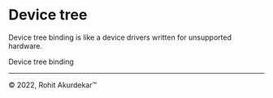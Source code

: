 # Device tree

Device tree binding is like a device drivers written for unsupported hardware.

Device tree binding

----------------------------------------------------------------------------------

&copy; 2022, Rohit Akurdekar&trade;
